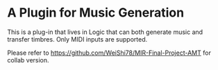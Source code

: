 # A Plugin for Music Generation

This is a plug-in that lives in Logic that can both generate music and transfer timbres.
Only MIDI inputs are supported.

Please refer to https://github.com/WeiShi78/MIR-Final-Project-AMT for collab version.
